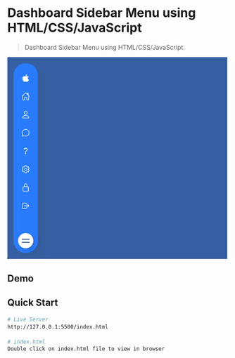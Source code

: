 # Dashboard Sidebar Menu using HTML/CSS/JavaScript

>Dashboard Sidebar Menu using HTML/CSS/JavaScript.

<img src="images/giphy.gif" width="500"/>

## Demo
## Quick Start

```bash
# Live Server
http://127.0.0.1:5500/index.html

# index.html
Double click on index.html file to view in browser
```